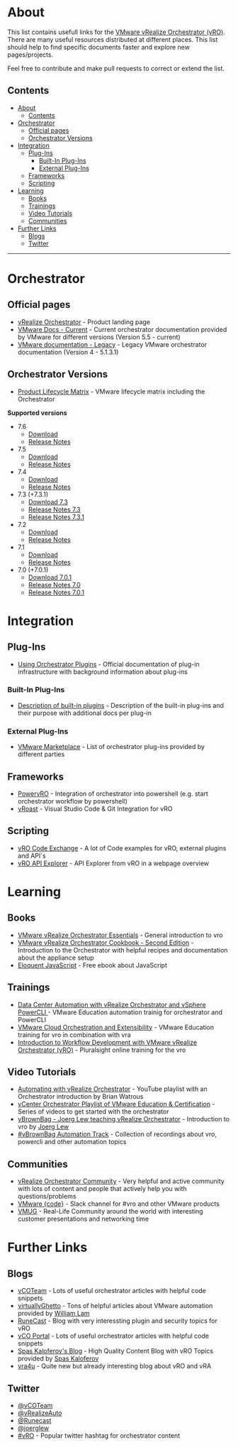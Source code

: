 # About

This list contains usefull links for the [VMware vRealize Orchestrator (vRO)](https://www.vmware.com/products/vrealize-orchestrator.html). There are many useful resources distributed at different places. This list should help to find specific  documents faster and explore new pages/projects.

Feel free to contribute and make pull requests to correct or extend the list.


## Contents

<!-- TOC -->

- [About](#about)
    - [Contents](#contents)
- [Orchestrator](#orchestrator)
    - [Official pages](#official-pages)
    - [Orchestrator Versions](#orchestrator-versions)
- [Integration](#integration)
    - [Plug-Ins](#plug-ins)
        - [Built-In Plug-Ins](#built-in-plug-ins)
        - [External Plug-Ins](#external-plug-ins)
    - [Frameworks](#frameworks)
    - [Scripting](#scripting)
- [Learning](#learning)
    - [Books](#books)
    - [Trainings](#trainings)
    - [Video Tutorials](#video-tutorials)
    - [Communities](#communities)
- [Further Links](#further-links)
    - [Blogs](#blogs)
    - [Twitter](#twitter)

<!-- /TOC -->

---

# Orchestrator

## Official pages

- [vRealize Orchestrator](https://www.vmware.com/products/vrealize-orchestrator.html) - Product landing page
- [VMware Docs - Current](https://docs.vmware.com/en/vRealize-Orchestrator/index.html) - Current orchestrator documentation provided by VMware for different versions (Version 5.5 - current)
- [VMware documentation - Legacy](https://www.vmware.com/support/pubs/orchestrator_pubs.html) - Legacy VMware orchestrator documentation (Version 4 - 5.1.3.1)

## Orchestrator Versions

- [Product Lifecycle Matrix](https://www.vmware.com/content/dam/digitalmarketing/vmware/en/pdf/support/product-lifecycle-matrix.pdf) - VMware lifecycle matrix including the Orchestrator

**Supported versions**
- 7.6
    - [Download](https://my.vmware.com/web/vmware/info/slug/infrastructure_operations_management/vmware_vrealize_automation/7_6)
    - [Release Notes](https://docs.vmware.com/en/vRealize-Orchestrator/7.6/rn/VMware-vRealize-Orchestrator-76-Release-Notes.html)
- 7.5
    - [Download](https://my.vmware.com/web/vmware/info/slug/infrastructure_operations_management/vmware_vrealize_automation/7_5)
    - [Release Notes](https://docs.vmware.com/en/vRealize-Orchestrator/7.5/rn/vRealize-Orchestrator-75-Release-Notes.html)
- 7.4
   - [Download](https://my.vmware.com/web/vmware/info/slug/infrastructure_operations_management/vmware_vrealize_automation/7_4)
    - [Release Notes](https://docs.vmware.com/en/vRealize-Orchestrator/7.4/rn/VMware-vRealize-Orchestrator-74.html)
- 7.3 (+7.3.1)
   - [Download 7.3](https://my.vmware.com/web/vmware/info/slug/infrastructure_operations_management/vmware_vrealize_automation/7_3)
    - [Release Notes 7.3](https://docs.vmware.com/en/vRealize-Orchestrator/7.3/rn/vrealize-orchestrator-73-release-notes.html)
    - [Release Notes 7.3.1](https://docs.vmware.com/en/vRealize-Orchestrator/7.3.1/rn/VMware-vRealize-Orchestrator-731.html)
- 7.2
    - [Download](https://my.vmware.com/web/vmware/info/slug/infrastructure_operations_management/vmware_vrealize_automation/7_2)
    - [Release Notes](https://docs.vmware.com/en/vRealize-Orchestrator/7.2/rn/vrealize-orchestrator-72-release-notes.html)
- 7.1
    - [Download](https://my.vmware.com/web/vmware/info/slug/infrastructure_operations_management/vmware_vrealize_automation/7_1)
    - [Release Notes](https://docs.vmware.com/en/vRealize-Orchestrator/7.1/rn/vrealize-orchestrator-71-release-notes.html)
- 7.0 (+7.0.1)
    - [Download 7.0.1](https://my.vmware.com/web/vmware/info/slug/infrastructure_operations_management/vmware_vrealize_automation/7_0)
    - [Release Notes 7.0](https://docs.vmware.com/en/vRealize-Orchestrator/7.0/rn/vrealize-orchestrator-70-release-notes.html)
    - [Release Notes 7.0.1](https://docs.vmware.com/en/vRealize-Orchestrator/7.0/rn/vrealize-orchestrator-701-release-notes.html)

# Integration

## Plug-Ins

- [Using Orchestrator Plugins](https://docs.vmware.com/en/vRealize-Orchestrator/7.6/com.vmware.vrealize.orchestrator-use-plugins.doc/GUID-DE4B52A2-C2F2-4FF3-8A9C-9247427A9907.html) - Official documentation of plug-in infrastructure with background information about plug-ins

### Built-In Plug-Ins
- [Description of built-in plugins](https://docs.vmware.com/en/vRealize-Orchestrator/7.6/com.vmware.vrealize.orchestrator-use-plugins.doc/GUID74B39140-439F-4B59-ACE0-4DFA18E2C58F.html) - Description of the built-in plug-ins and their purpose with additional docs per plug-in

### External Plug-Ins

- [VMware Marketplace](https://marketplace.vmware.com/vsx/?product=3458,1890,1891,1892,1893,1896&contentType=63) - List of orchestrator plug-ins provided by different parties 

## Frameworks
- [PowervRO](https://github.com/jakkulabs/PowervRO) - Integration of orchestrator into powershell (e.g. start orchestrator workflow by powershell)
- [vRoast](https://vroast.io/) - Visual Studio Code & Git Integration for vRO

## Scripting
- [vRO Code Exchange](https://code.vmware.com/samples) - A lot of Code examples for vRO, external plugins and API´s
- [vRO API Explorer](http://vroapi.com/) - API Explorer from vRO in a webpage overview

# Learning

## Books

- [VMware vRealize Orchestrator Essentials](https://www.packtpub.com/virtualization-and-cloud/vmware-vrealize-orchestrator-essentials) - General introduction to vro
- [VMware vRealize Orchestrator Cookbook - Second Edition](https://www.packtpub.com/virtualization-and-cloud/vmware-vrealize-orchestrator-cookbook-second-edition) - Introduction to the Orchestrator with helpful recipes and documentation about the appliance setup 
- [Eloquent JavaScript](http://eloquentjavascript.net/) - Free ebook about JavaScript

## Trainings

- [Data Center Automation with vRealize Orchestrator and vSphere PowerCLI
](https://mylearn.vmware.com/mgrReg/courses.cfm?ui=www_edu&a=one&id_subject=71972) - VMware Education automation trainig for orchestrator and PowerCLI
- [VMware Cloud Orchestration and Extensibility](https://mylearn.vmware.com/mgrreg/courses.cfm?ui=www_edu&a=one&id_subject=76643) - VMware Education training for vro in combination with vra
- [Introduction to Workflow Development with VMware vRealize Orchestrator (vRO)](https://www.pluralsight.com/courses/vmware-vrealize-orchestrator-workflow-development) - Pluralsight online training for the vro

## Video Tutorials

- [Automating with vRealize Orchestrator](https://www.youtube.com/playlist?list=PL1JSSDnw-d0ETv0GM6KOUoVKg_M-IFwzi) - YouTube playlist with an Orchestrator introduction by Brian Watrous
- [vCenter Orchestrator Playlist of VMware Education & Certification](https://www.youtube.com/playlist?list=PL6611Q6qmwxX6eVkJqsBJboke0MnFFkF2) - Series of videos to get started with the orchestrator
- [vBrownBag - Joerg Lew teaching vRealize Orchestrator](https://www.youtube.com/watch?v=Z8Aje67ph9c) - Introduction to vro by [Joerg Lew](https://github.com/tschoergez)
- [#vBrownBag Automation Track](https://vbrownbag.com/vbrownbag-technology-series/vbrownbag-automate-all-the-things-training-schedule/) - Collection of recordings about vro, powercli and other automation topics

## Communities

- [vRealize Orchestrator Community](https://communities.vmware.com/community/vmtn/vrealize/orchestrator/overview) - Very helpful and active community with lots of content and people that actively help you with questions/problems
- [VMware {code}](https://code.vmware.com/join) - Slack channel for #vro and other VMware products
- [VMUG](https://community.vmug.com/home) - Real-Life Community around the world with interesting customer presentations and networking time

# Further Links

## Blogs

- [vCOTeam](https://www.vcoteam.info/) - Lots of useful orchestrator articles with helpful code snippets
- [virtuallyGhetto](https://www.virtuallyghetto.com/) - Tons of helpful articles about VMware automation provided by [William Lam](https://github.com/lamw)
- [RuneCast](https://www.runecast.com/blog) - Blog with very interessting plugin and security topics for vRO
- [vCO Portal](http://www.vcoportal.de/) - Lots of useful orchestrator articles with helpful code snippets
- [Spas Kaloferov's Blog](http://kaloferov.com/blog/category/vco/) - High Quality Content Blog with vRO Topics provided by [Spas Kaloferov](https://twitter.com/SpasKaloferov)
- [vra4u](https://vra4u.wordpress.com/category/vro/) - Quite new but already interesting blog about vRO and vRA

## Twitter

- [@vCOTeam](https://twitter.com/vCOTeam?lang=en)
- [@vRealizeAuto](https://twitter.com/vrealizeauto?lang=en)
- [@Runecast](https://twitter.com/Runecast?lang=en)
- [@joerglew](https://twitter.com/joerglew)
- [#vRO](https://twitter.com/search?q=%23vro&src=typd) - Popular twitter hashtag for orchestrator content